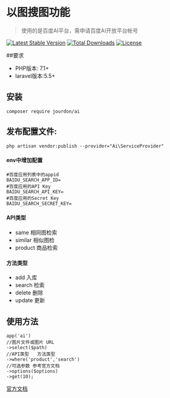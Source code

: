 # 以图搜图功能
>  使用的是百度AI平台，需申请百度AI开放平台帐号

[![Latest Stable Version](https://poser.pugx.org/jourdon/ai/version)](https://github.com/jourdon/ai)
[![Total Downloads](https://poser.pugx.org/jourdon/ai/downloads)](https://packagist.org/packages/jourdon/ai)
[![License](https://poser.pugx.org/jourdon/ai/license)](https://packagist.org/packages/jourdon/ai)

##要求

* PHP版本: 7.1+
* laravel版本:5.5+

## 安装

`composer require jourdon/ai`


## 发布配置文件:

`php artisan vendor:publish --provider="Ai\ServiceProvider"`

#### env中增加配置
```
#百度应用列表中的appid
BAIDU_SEARCH_APP_ID=
#百度应用的API Key
BAIDU_SEARCH_API_KEY=
#百度应用的Secret Key
BAIDU_SEARCH_SECRET_KEY=
```
#### API类型
- same 相同图检索
- similar 相似图检
- product 商品检索

#### 方法类型
- add  入库
- search  检索
- delete 删除
- update 更新

## 使用方法
```
app('ai')
//图片文件或图片 URL
->select($path)
//API类型   方法类型
->where('product','search')
//可选参数 参考官方文档
->options($options)
->get(10);

```
[官方文档](http://ai.baidu.com/docs#/IMAGESEARCH-API/f04ab525)
